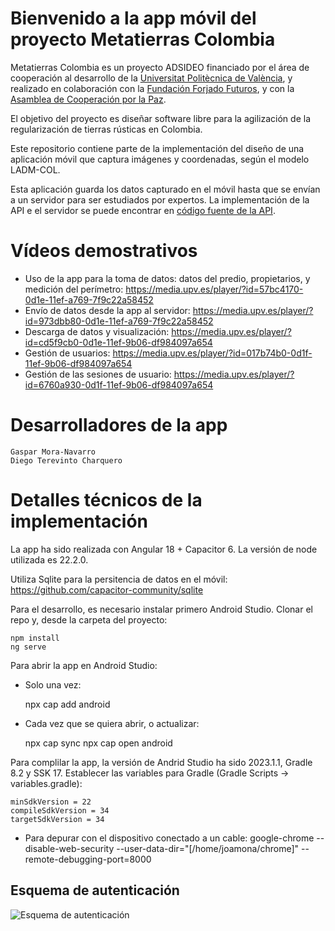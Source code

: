 # Bienvenido a la app móvil del proyecto Metatierras Colombia

Metatierras Colombia es un proyecto ADSIDEO financiado por el área de cooperación al desarrollo de la <a href='https://www.upv.es/'>Universitat Politècnica de València</a>, 
y realizado en colaboración con la <a href='https://www.forjandofuturos.org/'> Fundación Forjado Futuros</a>, y con la <a href="https://www.acpp.com/">Asamblea de Cooperación por la Paz</a>.

El objetivo del proyecto es diseñar software libre para la agilización de la regularización 
de tierras rústicas en Colombia.

Este repositorio contiene parte de la implementación del diseño de una aplicación móvil que captura imágenes y coordenadas, según el modelo LADM-COL.

Esta aplicación guarda los datos capturado en el móvil hasta que se envían a un servidor para ser estudiados por expertos. La implementación de la API e el servidor se puede encontrar en <a href="https://github.com/joamona/metatierrascol-api">código fuente de la API</a>.

# Vídeos demostrativos

- Uso de la app para la toma de datos: datos del predio, propietarios, y medición del perímetro: https://media.upv.es/player/?id=57bc4170-0d1e-11ef-a769-7f9c22a58452
- Envío de datos desde la app al servidor: https://media.upv.es/player/?id=973dbb80-0d1e-11ef-a769-7f9c22a58452
- Descarga de datos y visualización: https://media.upv.es/player/?id=cd5f9cb0-0d1e-11ef-9b06-df984097a654
- Gestión de usuarios: https://media.upv.es/player/?id=017b74b0-0d1f-11ef-9b06-df984097a654
- Gestión de las sesiones de usuario: https://media.upv.es/player/?id=6760a930-0d1f-11ef-9b06-df984097a654

# Desarrolladores de la app

    Gaspar Mora-Navarro
    Diego Terevinto Charquero

# Detalles técnicos de la implementación

La app ha sido realizada con Angular 18 + Capacitor 6. La versión de node utilizada es 22.2.0.

Utiliza Sqlite para la persitencia de datos en el móvil: https://github.com/capacitor-community/sqlite

Para el desarrollo, es necesario instalar primero Android Studio.
Clonar el repo y, desde la carpeta del proyecto:

    npm install
    ng serve



Para abrir la app en Android Studio:

* Solo una vez:

    npx cap add android

* Cada vez que se quiera abrir, o actualizar:

    npx cap sync
    npx cap open android

Para complilar la app, la versión de Andrid Studio ha sido 2023.1.1, Gradle 8.2 y SSK 17. Establecer las variables para Gradle (Gradle Scripts -> variables.gradle):

    minSdkVersion = 22
    compileSdkVersion = 34
    targetSdkVersion = 34

* Para depurar con el dispositivo conectado a un cable:
    google-chrome --disable-web-security --user-data-dir="[/home/joamona/chrome]" --remote-debugging-port=8000

## Esquema de autenticación

![Esquema de autenticación](docs/images/esquemaAutorizacion.rotated.jpeg)  